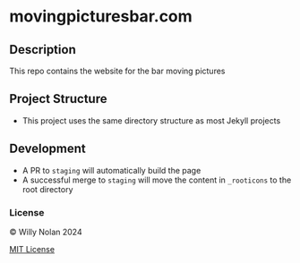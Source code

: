 # movingpicturesbar.com

## Description
This repo contains the website for the bar moving pictures

## Project Structure
- This project uses the same directory structure as most Jekyll projects

## Development
- A PR to `staging` will automatically build the page
- A successful merge to `staging` will move the content in `_rooticons` to the root directory

### License
:copyright: Willy Nolan 2024

[MIT License](LICENSE.txt)
